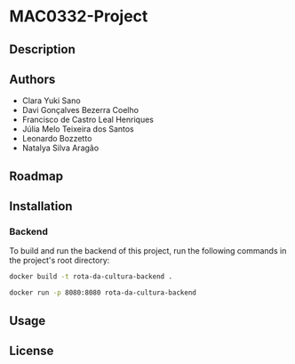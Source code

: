 # MAC0332-Project

## Description

## Authors
- Clara Yuki Sano
- Davi Gonçalves Bezerra Coelho
- Francisco de Castro Leal Henriques
- Júlia Melo Teixeira dos Santos
- Leonardo Bozzetto
- Natalya Silva Aragão

## Roadmap

## Installation

### Backend

To build and run the backend of this project, run the following commands in the project's root directory:

``` sh
docker build -t rota-da-cultura-backend .
```

``` sh
docker run -p 8080:8080 rota-da-cultura-backend
```

## Usage

## License
